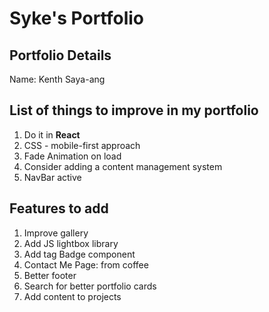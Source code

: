 # Syke's Portfolio

## Portfolio Details

Name: Kenth Saya-ang




## List of things to improve in my portfolio

1. Do it in **React**
2. CSS - mobile-first approach 
3. Fade Animation on load
4. Consider adding a content management system
5. NavBar active


## Features to add

1. Improve gallery
2. Add JS lightbox library
3. Add tag Badge component 
4. Contact Me Page: from coffee
5. Better footer
6. Search for better portfolio cards
7. Add content to projects